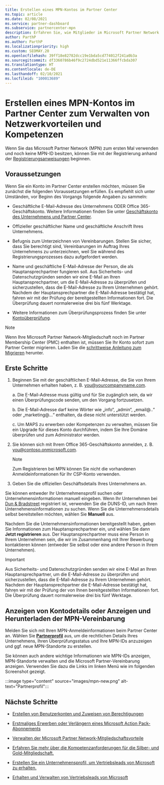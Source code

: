 ```yaml
---
title: Erstellen eines MPN-Kontos im Partner Center
ms.topic: article
ms.date: 02/08/2021
ms.service: partner-dashboard
ms.subservice: partnercenter-mpn
description: Erfahren Sie, wie Mitglieder im Microsoft Partner Network ein Partner Center-Konto erstellen können, um ihre Netzwerkvorteile und Kompetenzen zu verwalten.
author: ParthP
ms.author: ParthP
ms.localizationpriority: high
ms.custom: SEOMAY.20
ms.openlocfilehash: 39ff18e82782dcc19e1bda5cd774012f241a0b3a
ms.sourcegitcommit: df3360786b46f9c2724dbd521e11366ffcbda307
ms.translationtype: HT
ms.contentlocale: de-DE
ms.lasthandoff: 02/10/2021
ms.locfileid: "100013689"
---
```

# <a name="create-an-mpn-account-in-partner-center-to-manage-network-benefits-and-competencies"></a>Erstellen eines MPN-Kontos im Partner Center zum Verwalten von Netzwerkvorteilen und Kompetenzen


Wenn Sie das Microsoft Partner Network (MPN) zum ersten Mal verwenden und noch keine MPN-ID besitzen, können Sie mit der Registrierung anhand der [Registrierungsanweisungen](https://partner.microsoft.com/dashboard/account/v3/enrollment/introduction/partnership) beginnen.

## <a name="prerequisites"></a>Voraussetzungen 

Wenn Sie ein Konto im Partner Center erstellen möchten, müssen Sie zunächst die folgenden Voraussetzungen erfüllen.  Es empfiehlt sich unter Umständen, vor Beginn des Vorgangs folgende Angaben zu sammeln:

- Geschäftliche E-Mail-Adresse des Unternehmens ODER Office 365-Geschäftskonto. Weitere Informationen finden Sie unter [Geschäftskonto des Unternehmens und Partner Center](azure-active-directory-tenants-and-partner-center.md). 
 
- Offizieller geschäftlicher Name und geschäftliche Anschrift Ihres Unternehmens.

- Befugnis zum Unterzeichnen von Vereinbarungen. Stellen Sie sicher, dass Sie berechtigt sind, Vereinbarungen im Auftrag Ihres Unternehmens zu unterzeichnen, weil Sie während des Registrierungsprozesses dazu aufgefordert werden.

- Name und geschäftliche E-Mail-Adresse der Person, die als Hauptansprechpartner fungieren soll. Aus Sicherheits- und Datenschutzgründen senden wir eine E-Mail an Ihren Hauptansprechpartner, um die E-Mail-Adresse zu überprüfen und sicherzustellen, dass die E-Mail-Adresse zu Ihrem Unternehmen gehört. Nachdem der Hauptansprechpartner die E-Mail-Adresse bestätigt hat, fahren wir mit der Prüfung der bereitgestellten Informationen fort. Die Überprüfung dauert normalerweise drei bis fünf Werktage. 

- Weitere Informationen zum Überprüfungsprozess finden Sie unter [Kontoüberprüfung](verification-responses.md).

>[!NOTE]
>Wenn Ihre Microsoft Partner Network-Mitgliedschaft noch im Partner Membership Center (PMC) enthalten ist, müssen Sie Ihr Konto sofort zum Partner Center migrieren. Laden Sie die [schrittweise Anleitung zum Migrieren](https://assetsprod.microsoft.com/mpn/migrate-pmc-pc-mpa-guide.pptx) herunter.

## <a name="get-started"></a>Erste Schritte

1. Beginnen Sie mit der geschäftlichen E-Mail-Adresse, die Sie von Ihrem Unternehmen erhalten haben, z. B. you@yourcompanyname.com.
 
    a.  Die E-Mail-Adresse muss gültig und für Sie zugänglich sein, da wir einen Überprüfungscode senden, um den Vorgang fortzusetzen.

    b.  Die E-Mail-Adresse darf keine Wörter wie „info“, „admin“, „email@..“ oder „marketing@...“ enthalten, da diese nicht unterstützt werden.

    c.  Um MAPS zu erwerben oder Kompetenzen zu verwalten, müssen Sie ein Upgrade für dieses Konto durchführen, indem Sie Ihre Domäne überprüfen und zum Administrator werden. 

2. Sie können sich mit Ihrem Office 365-Geschäftskonto anmelden, z. B. you@contoso.onmicrosoft.com.

   >[!NOTE]
   > Zum Registrieren bei MPN können Sie nicht die vorhandenen Anmeldeinformationen für Ihr CSP-Konto verwenden.

3. Geben Sie die offiziellen Geschäftsdetails Ihres Unternehmens an.

Sie können entweder Ihr Unternehmensprofil suchen oder Unternehmensinformationen manuell eingeben. Wenn Ihr Unternehmen bei [Dun & Bradstreet](https://partner.microsoft.com/marketing/usisvshowcase/dunandbrad) registriert ist, verwenden Sie die DUNS-ID, um nach Ihren Unternehmensinformationen zu suchen. Wenn Sie die Unternehmensdetails selbst bereitstellen möchten, wählen Sie **Manuell** aus.

Nachdem Sie die Unternehmensinformationen bereitgestellt haben, geben Sie Informationen zum Hauptansprechpartner ein, und wählen Sie dann **Jetzt registrieren** aus.
Der Hauptansprechpartner muss eine Person in Ihrem Unternehmen sein, die wir im Zusammenhang mit Ihrer Bewerbung kontaktieren können (entweder Sie selbst oder eine andere Person in Ihrem Unternehmen).

>[!IMPORTANT]
>Aus Sicherheits- und Datenschutzgründen senden wir eine E-Mail an Ihren Hauptansprechpartner, um die E-Mail-Adresse zu überprüfen und sicherzustellen, dass die E-Mail-Adresse zu Ihrem Unternehmen gehört. Nachdem der Hauptansprechpartner die E-Mail-Adresse bestätigt hat, fahren wir mit der Prüfung der von Ihnen bereitgestellten Informationen fort. Die Überprüfung dauert normalerweise drei bis fünf Werktage. 

## <a name="how-to-view-account-details-or-view-and-download-the-mpn-agreement"></a>Anzeigen von Kontodetails oder Anzeigen und Herunterladen der MPN-Vereinbarung

Melden Sie sich mit Ihren MPN-Anmeldeinformationen beim Partner Center an. Wählen Sie [**Partnerprofil**](https://partner.microsoft.com/pcv/accountsettings/connectedpartnerprofile) aus, um die rechtlichen Details Ihres Unternehmens, Ihren Überprüfungsstatus und Ihre MPN-IDs anzuzeigen und ggf. neue MPN-Standorte zu erstellen. 

Sie können auch andere wichtige Informationen wie MPN-IDs anzeigen, MPN-Standorte verwalten und die Microsoft Partner-Vereinbarung anzeigen. Verwenden Sie dazu die Links im linken Menü wie im folgenden Screenshot gezeigt.

:::image type="content" source="images/mpn-new.png" alt-text="Partnerprofil":::


## <a name="next-steps"></a>Nächste Schritte

-   [Erstellen von Benutzerkonten und Zuweisen von Berechtigungen](create-user-accounts-and-set-permissions.md)

-   [Erstmaliges Erwerben oder Verlängern eines Microsoft Action Pack-Abonnements](mpn-get-action-pack.md)

-   [Verwalten der Microsoft Partner Network-Mitgliedschaftsvorteile](manage-your-partner-network-benefits.md)

-   [Erfahren Sie mehr über die Kompetenzanforderungen für die Silber- und Gold-Mitgliedschaft.](https://partner.microsoft.com/membership/competencies)

-   [Erstellen Sie ein Unternehmensprofil, um Vertriebsleads von Microsoft zu erhalten.](create-a-marketing-profile.md)

-   [Erhalten und Verwalten von Vertriebsleads von Microsoft](manage-leads.md)
